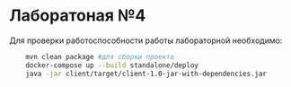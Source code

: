 # Лаборатоная №4

Для проверки работоспособности работы лабораторной необходимо:

```bash
    mvn clean package #для сборки проекта
    docker-compose up --build standalone/deploy 
    java -jar client/target/client-1.0-jar-with-dependencies.jar
```
